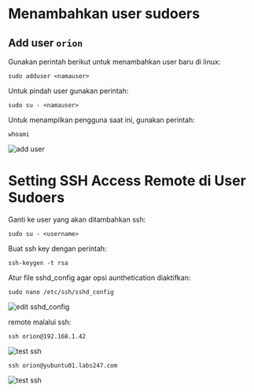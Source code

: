# Menambahkan user sudoers

## Add user `orion`
Gunakan perintah berikut untuk menambahkan user baru di linux:
```ssh
sudo adduser <namauser>
```
Untuk pindah user gunakan perintah:
```ssh
sudo su - <namauser>
```
Untuk menampilkan pengguna saat ini, gunakan perintah:
```ssh
whoami
```
![add user](https://iili.io/Hbfe64R.png)

# Setting SSH Access Remote di User Sudoers

Ganti ke user yang akan ditambahkan ssh:
```ssh
sudo su - <username>
```

Buat ssh key dengan perintah:
```ssh
ssh-keygen -t rsa
```

Atur file sshd_config agar opsi aunthetication diaktifkan:
```ssh
sudo nano /etc/ssh/sshd_config
```
![edit sshd_config](https://iili.io/Hbqnwzv.png)

remote malalui ssh:
```
ssh orion@192.168.1.42
```
![test ssh](https://iili.io/Hm2ecSj.png)
```ssh
ssh orion@yubuntu01.labs247.com
```
![test ssh](https://iili.io/HbqnNXR.png)